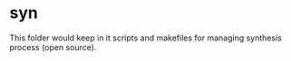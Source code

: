 # syn

This folder would keep in it scripts and makefiles for managing synthesis process (open source).